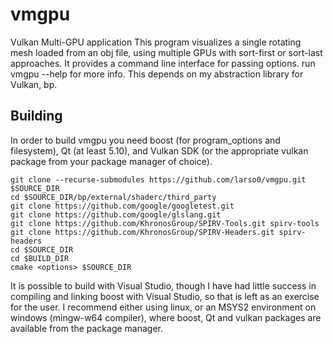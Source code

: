 # vmgpu
Vulkan Multi-GPU application
This program visualizes a single rotating mesh loaded from an obj file, using multiple GPUs with sort-first or sort-last approaches. It provides a command line interface for passing options. run vmgpu --help for more info. This depends on my abstraction library for Vulkan, bp.

## Building
In order to build vmgpu you need boost (for program_options and filesystem), Qt (at least 5.10), and Vulkan SDK (or the appropriate vulkan package from your package manager of choice).

    git clone --recurse-submodules https://github.com/larso0/vmgpu.git $SOURCE_DIR
    cd $SOURCE_DIR/bp/external/shaderc/third_party
    git clone https://github.com/google/googletest.git
    git clone https://github.com/google/glslang.git
    git clone https://github.com/KhronosGroup/SPIRV-Tools.git spirv-tools
    git clone https://github.com/KhronosGroup/SPIRV-Headers.git spirv-headers
    cd $SOURCE_DIR
    cd $BUILD_DIR
    cmake <options> $SOURCE_DIR

It is possible to build with Visual Studio, though I have had little success in compiling and linking boost with Visual Studio, so that is left as an exercise for the user. I recommend either using linux, or an MSYS2 environment on windows (mingw-w64 compiler), where boost, Qt and vulkan packages are available from the package manager.
